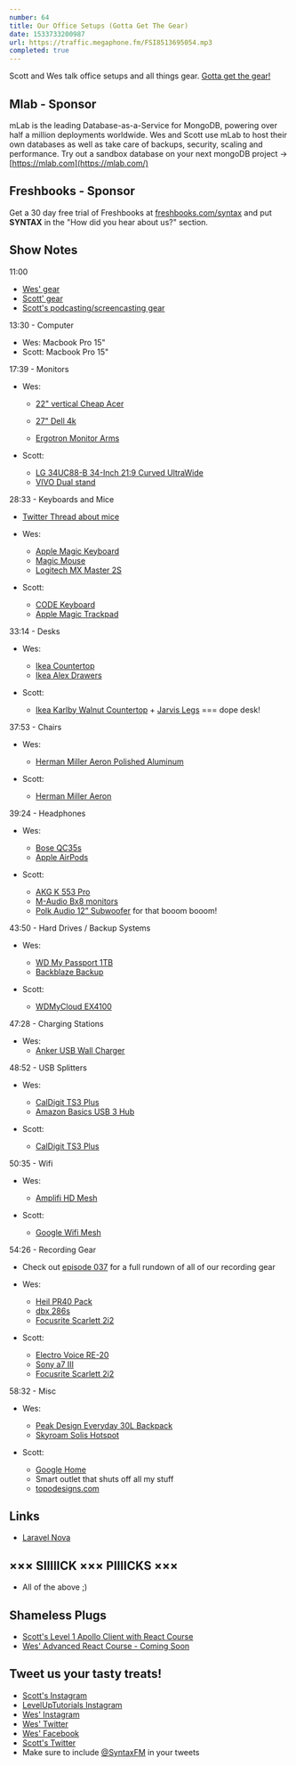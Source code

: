 ```yaml
---
number: 64
title: Our Office Setups (Gotta Get The Gear)
date: 1533733200987
url: https://traffic.megaphone.fm/FSI8513695054.mp3
completed: true
---
```


Scott and Wes talk office setups and all things gear. [Gotta get the gear!](https://www.youtube.com/watch?v=R3SFqV0hMyo)

## Mlab - Sponsor

mLab is the leading Database-as-a-Service for MongoDB, powering over half a million deployments worldwide. Wes and Scott use mLab to host their own databases as well as take care of backups, security, scaling and performance. Try out a sandbox database on your next mongoDB project → [https://mlab.com](https://mlab.com/)

## Freshbooks - Sponsor

Get a 30 day free trial of Freshbooks at [freshbooks.com/syntax](https://freshbooks.com/syntax) and put **SYNTAX** in the "How did you hear about us?" section.

## Show Notes

11:00

* [Wes' gear](https://wesbos.com/uses)
* [Scott' gear](https://www.leveluptutorials.com/my-gear)
* [Scott's podcasting/screencasting gear](https://kit.com/leveluptutorials/podcasting-screencasting-gear)

13:30 - Computer

* Wes: Macbook Pro 15"
* Scott: Macbook Pro 15"

17:39 - Monitors

* Wes:
  * [22" vertical Cheap Acer](https://amzn.to/2vkXomG)

  * [27" Dell 4k](https://amzn.to/2Mo3NnO)
  * [Ergotron Monitor Arms](https://amzn.to/2voS9CF)

* Scott:
  * [LG 34UC88-B 34-Inch 21:9 Curved UltraWide](http://amzn.to/2F0sLsU)
  * [VIVO Dual stand](https://amzn.to/2AREOI2)

28:33 - Keyboards and Mice

* [Twitter Thread about mice](https://twitter.com/wesbos/status/1007671082915192834)

* Wes:
  * [Apple Magic Keyboard](https://amzn.to/2nhTx5M)
  * [Magic Mouse](https://amzn.to/2ATwRT4)
  * [Logitech MX Master 2S](https://amzn.to/2ALF7nR)

* Scott:
  * [CODE Keyboard](https://blog.codinghorror.com/the-code-keyboard/)
  * [Apple Magic Trackpad](https://www.amazon.com/Apple-Magic-Trackpad-2-MJ2R2LL/dp/B016QO5YWC/ref=sr_1_3?s=electronics&ie=UTF8&qid=1533676132&sr=1-3&keywords=Apple+Magic+Trackpad)

33:14 - Desks

* Wes:
  * [Ikea Countertop](https://www.ikea.com/ca/en/catalog/products/20274961/)
  * [Ikea Alex Drawers](https://www.ikea.com/ca/en/catalog/products/10373037/)

* Scott:
  * [Ikea Karlby Walnut Countertop](https://www.ikea.com/us/en/catalog/products/70335212/#/70335212) + [Jarvis Legs](https://www.amazon.com/Jarvis-Standing-Desk-Frame-Only/dp/B01N023V8B/ref=sr_1_1?ie=UTF8&qid=1533695529&sr=8-1&keywords=jarvis+legs) === dope desk!

37:53 - Chairs

* Wes:
  * [Herman Miller Aeron Polished Aluminum](http://www.amazon.com/gp/product/B000LTAO8S/ref=as_li_qf_sp_asin_il_tl?ie=UTF8&camp=1789&creative=9325&creativeASIN=B000LTAO8S&linkCode=as2&tag=webo080-20&linkId=6G4M6ZR4CYKT3TM5)

* Scott:
  * [Herman Miller Aeron](https://www.amazon.com/Herman-Miller-Chair-Size-Adjustable-Arms-lumbar/dp/B00TXS2FR6/ref=sr_1_1_sspa?ie=UTF8&qid=1533695947&sr=8-1-spons&keywords=Herman+Miller+Aeron&psc=1)

39:24 - Headphones

* Wes:
  * [Bose QC35s](https://amzn.to/2OOcY2y)
  * [Apple AirPods](https://www.apple.com/shop/product/MMEF2AM/A/airpods)

* Scott:
  * [AKG K 553 Pro](https://www.amazon.com/AKG-3280H00100-K-553-Pro/dp/B00X3MT7F6/ref=sr_1_1?ie=UTF8&qid=1533695990&sr=8-1&keywords=AKG+k553+Pro)
  * [M-Audio Bx8 monitors](https://www.amazon.com/M-Audio-BX8-D3-Powered-Reference/dp/B01J66ZEE0/ref=sr_1_1?ie=UTF8&qid=1533696043&sr=8-1&keywords=M-Audio+Bx8+monitors)
  * [Polk Audio 12” Subwoofer](https://www.amazon.com/Polk-Audio-12-Inch-Powered-Subwoofer/dp/B000092TT0/ref=sr_1_3?ie=UTF8&qid=1533696133&sr=8-3&keywords=polk+audio+12+subwoofer) for that booom booom!

43:50 - Hard Drives / Backup Systems

* Wes:
  * [WD My Passport 1TB](https://amzn.to/2AHKsg1)
  * [Backblaze Backup](https://secure.backblaze.com/r/008x60)

* Scott:
  * [WDMyCloud EX4100](https://www.amazon.com/EX4100-Diskless-Network-Attached-Storage/dp/B00TB8XMR0/ref=sr_1_1?s=electronics&ie=UTF8&qid=1533696680&sr=1-1&keywords=wd+mycloud+ex4100)


47:28 - Charging Stations

* Wes:
  * [Anker USB Wall Charger](https://amzn.to/2M0da13)

48:52 - USB Splitters

* Wes:
  * [CalDigit TS3 Plus](https://amzn.to/2voCKSP)
  * [Amazon Basics USB 3 Hub](https://amzn.to/2AMPHLo)

* Scott:
  * [CalDigit TS3 Plus](https://amzn.to/2voCKSP)

50:35 - Wifi

* Wes:
  * [Amplifi HD Mesh](https://amzn.to/2AMQrQG)

* Scott:
  * [Google Wifi Mesh](https://www.amazon.com/Google-WiFi-system-3-Pack-replacement/dp/B01MAW2294/ref=sr_1_1_sspa?s=electronics&ie=UTF8&qid=1533697191&sr=1-1-spons&keywords=Google+Wifi+Mesh&psc=1)

54:26 - Recording Gear

* Check out [episode 037](https://syntax.fm/show/037/recording-screencasts-hardware-software-dos-and-don-ts) for a full rundown of all of our recording gear

* Wes:
  * [Heil PR40 Pack](https://amzn.to/2AIur9q)
  * [dbx 286s](https://www.amazon.com/dbx-286s-Microphone-Preamp-Processor/dp/B004LWH79A/ref=sr_1_2?s=electronics&ie=UTF8&qid=1533697367&sr=1-2&keywords=dbx286s)
  * [Focusrite Scarlett 2i2](https://www.amazon.com/Focusrite-Scarlett-Audio-Interface-Tools/dp/B01E6T56EA/ref=sr_1_3?s=electronics&ie=UTF8&qid=1533696603&sr=1-3&keywords=scarlett+2i2)

* Scott:
  * [Electro Voice RE-20](https://www.amazon.com/Electro-Voice-RE-20-Cardioid-Microphone/dp/B000Z7LLQ0/ref=sr_1_1?s=musical-instruments&ie=UTF8&qid=1533696508&sr=1-1&keywords=re20)
  * [Sony a7 III](https://www.amazon.com/Sony-Full-Frame-Mirrorless-Interchangeable-Lens-ILCE7M3/dp/B07B43WPVK/ref=sr_1_1?s=photo&ie=UTF8&qid=1533696572&sr=1-1&keywords=Sony+A7iii)
  * [Focusrite Scarlett 2i2](https://www.amazon.com/Focusrite-Scarlett-Audio-Interface-Tools/dp/B01E6T56EA/ref=sr_1_3?s=electronics&ie=UTF8&qid=1533696603&sr=1-3&keywords=scarlett+2i2)

58:32 - Misc

* Wes:
  * [Peak Design Everyday 30L Backpack](https://amzn.to/2Kw8hHk)
  * [Skyroam Solis Hotspot](https://amzn.to/2nhK4eo)

* Scott:
  * [Google Home](https://store.google.com/us/product/google_home?hl=en-US)
  * Smart outlet that shuts off all my stuff
  * [topodesigns.com](https://topodesigns.com/)

## Links
* [Laravel Nova](https://nova.laravel.com/)

## ××× SIIIIICK ××× PIIIICKS ×××

* All of the above ;)

## Shameless Plugs

* [Scott's Level 1 Apollo Client with React Course](https://www.leveluptutorials.com/tutorials/level-1-apollo-client-with-react)
* [Wes' Advanced React Course - Coming Soon](https://wesbos.com/courses)

## Tweet us your tasty treats!

* [Scott's Instagram](https://www.instagram.com/stolinski/)
* [LevelUpTutorials Instagram](https://www.instagram.com/LevelUpTutorials/)
* [Wes' Instagram](https://www.instagram.com/wesbos/)
* [Wes' Twitter](https://twitter.com/wesbos)
* [Wes' Facebook](https://www.facebook.com/wesbos.developer)
* [Scott's Twitter](https://twitter.com/stolinski)
* Make sure to include [@SyntaxFM](https://twitter.com/SyntaxFM) in your tweets
